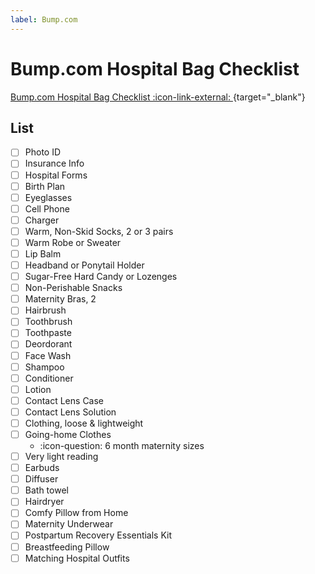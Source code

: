 ```yaml
---
label: Bump.com
---
```



# Bump.com Hospital Bag Checklist

[Bump.com Hospital Bag Checklist :icon-link-external: ](https://www.thebump.com/a/checklist-packing-a-hospital-bag){target="_blank"}  


## List
- [ ] Photo ID
- [ ] Insurance Info
- [ ] Hospital Forms
- [ ] Birth Plan
- [ ] Eyeglasses
- [ ] Cell Phone
- [ ] Charger
- [ ] Warm, Non-Skid Socks, 2 or 3 pairs
- [ ] Warm Robe or Sweater
- [ ] Lip Balm
- [ ] Headband or Ponytail Holder
- [ ] Sugar-Free Hard Candy or Lozenges
- [ ] Non-Perishable Snacks
- [ ] Maternity Bras, 2
- [ ] Hairbrush
- [ ] Toothbrush
- [ ] Toothpaste
- [ ] Deordorant
- [ ] Face Wash
- [ ] Shampoo
- [ ] Conditioner
- [ ] Lotion
- [ ] Contact Lens Case
- [ ] Contact Lens Solution
- [ ] Clothing, loose & lightweight
- [ ] Going-home Clothes
  - :icon-question: 6 month maternity sizes 
- [ ] Very light reading 
- [ ] Earbuds 
- [ ] Diffuser 
- [ ] Bath towel 
- [ ] Hairdryer 
- [ ] Comfy Pillow from Home 
- [ ] Maternity Underwear 
- [ ] Postpartum Recovery Essentials Kit 
- [ ] Breastfeeding Pillow 
- [ ] Matching Hospital Outfits